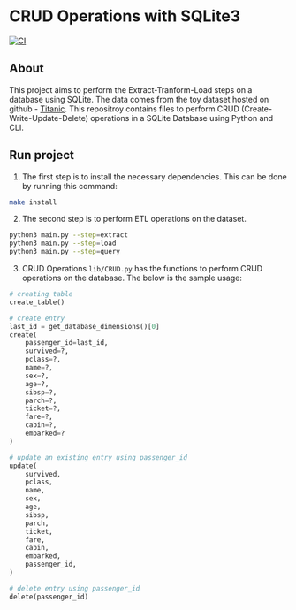 # CRUD Operations with SQLite3

[![CI](https://github.com/dhavalpotdar/MySQL-CRUD-Operations/actions/workflows/main.yml/badge.svg)](https://github.com/dhavalpotdar/MySQL-CRUD-Operations/actions/workflows/main.yml)

## About

This project aims to perform the Extract-Tranform-Load steps on a database using SQLite. The data comes from the toy dataset hosted on github - [Titanic](https://github.com/quantumsnowball/toy-datasets-collections/blob/master/titanic/titanic.csv). This repositroy contains files to perform CRUD (Create-Write-Update-Delete) operations in a SQLite Database using Python and CLI.

## Run project

1. The first step is to install the necessary dependencies. This can be done by running this command:
```bash
make install
```
2. The second step is to perform ETL operations on the dataset. 
```bash
python3 main.py --step=extract
python3 main.py --step=load
python3 main.py --step=query
```
3. CRUD Operations
`lib/CRUD.py` has the functions to perform CRUD operations on the database. The below is the sample usage:
```python
# creating table
create_table()

# create entry
last_id = get_database_dimensions()[0]
create(
    passenger_id=last_id,
    survived=?,
    pclass=?,
    name=?,
    sex=?,
    age=?,
    sibsp=?,
    parch=?,
    ticket=?,
    fare=?,
    cabin=?,
    embarked=?
)

# update an existing entry using passenger_id
update(
    survived,
    pclass,
    name,
    sex,
    age,
    sibsp,
    parch,
    ticket,
    fare,
    cabin,
    embarked,
    passenger_id,
)

# delete entry using passenger_id
delete(passenger_id)
```


